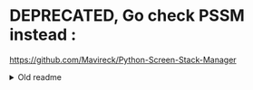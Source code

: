
# DEPRECATED, Go check PSSM  instead :
https://github.com/Mavireck/Python-Screen-Stack-Manager

<details>
  <summary>Old readme</summary>

  ## Kobo-Input-Python -

  Basic Python library for handling touch input on Kobo

  This is a port of a Go librairy from shermp :
  https://github.com/shermp/go-kobo-input

  I personally know Python better, so I ported it for easier use within my Python apps.
  To use it, just import this script in your app. There is some help at the beginning of the script if needed.

  You may find an example about how to use it here :
  https://www.mobileread.com/forums/showthread.php?t=321860

  It has only been tested on a Kobo H20 first edition. It will probably not work well without further modifications on other Kobos

</details>
